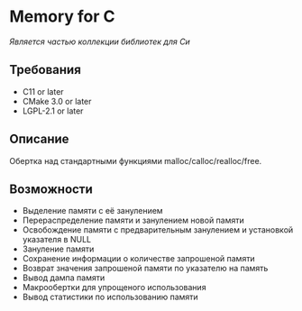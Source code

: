 # Memory for C

*Является частью коллекции библиотек для Си*

## Требования
* С11 or later
* CMake 3.0 or later
* LGPL-2.1 or later

## Описание
Обертка над стандартными функциями malloc/calloc/realloc/free.

## Возможности
* Выделение памяти с её занулением
* Перераспределение памяти и занулением новой памяти
* Освобождение памяти с предварительным занулением и установкой указателя в NULL
* Зануление памяти
* Сохранение информации о количестве запрошеной памяти
* Возврат значения запрошеной памяти по указателю на память
* Вывод дампа памяти
* Макрообертки для упрощеного использования
* Вывод статистики по использованию памяти
